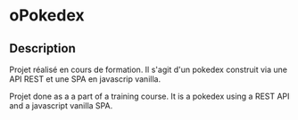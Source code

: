 # oPokedex

## Description

Projet réalisé en cours de formation. Il s'agit d'un pokedex construit via une API REST et une SPA en javascrip vanilla. 

Projet done as a a part of a training course. It is a pokedex using a REST API and a javascript vanilla SPA. 